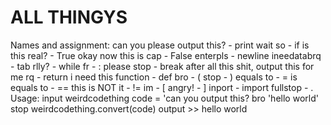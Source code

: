 # ALL THINGYS
Names and assignment:
    can you please output this? - print
    wait so - if
    is this real? - True
    okay now this is cap - False
    enterpls - newline
    ineedatabrq - tab
    rlly? - while
    fr - :
    please stop - break
    after all this shit, output this for me rq - return
    i need this function - def
    bro - (
    stop - )
    equals to - =
    is equals to - ==
    this is NOT it - !=
    im - [
    angry! - ]
    inport - import
    fullstop - .
Usage:
    input weirdcodething
    code = 'can you output this? bro 'hello world' stop
    weirdcodething.convert(code)
output
    >> hello world
